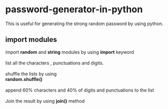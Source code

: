# password-generator-in-python
This is useful for generating the strong random password by using python.<br>
## import modules<br>
import **random** and **string** modules by using **import** keyword<br><br>
list all the characters , punctuations and digits.<br><br>
shuffle the lists by using <br>
**random.shuffle()**<br><br>
append 60% characters and 40% of digits and punctuations to the list<br><br>
Join the result by using **join()** method<br>
